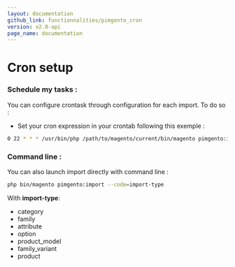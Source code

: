 ```yaml
---
layout: documentation
github_link: functionnalities/pimgento_cron
version: v2.0-api
page_name: documentation
---
```


# Cron setup

### Schedule my tasks :

You can configure crontask through configuration for each import. 
To do so :

*  Set your cron expression in your crontab following this exemple :

```bash
0 22 * * * /usr/bin/php /path/to/magento/current/bin/magento pimgento:import --code=import-type >> /path/to/magento/current/var/log/pimgento_import_type.cron.log`
```

### Command line :

You can also launch import directly with command line :

```bash
php bin/magento pimgento:import --code=import-type
```

With **import-type**:

* category
* family
* attribute
* option
* product_model
* family_variant
* product
